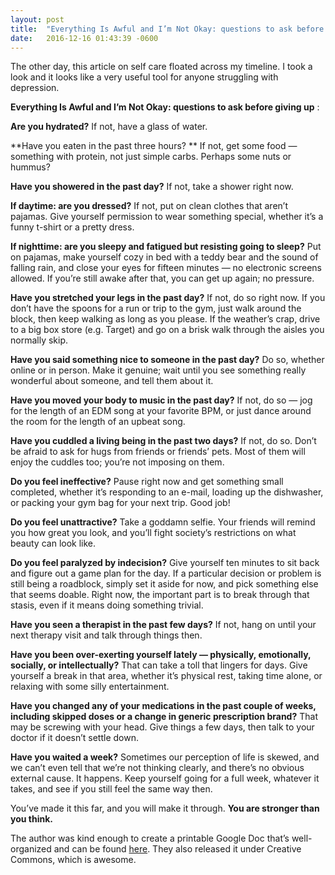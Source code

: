 ```yaml
---
layout: post
title:  "Everything Is Awful and I’m Not Okay: questions to ask before giving up!"
date:   2016-12-16 01:43:39 -0600
---
```

The other day, this article on self care floated across my timeline. I took a look and it looks like a very useful tool for anyone struggling with depression.

**Everything Is Awful and I’m Not Okay: questions to ask before giving up** :

**Are you hydrated?**  If not, have a glass of water.

**Have you eaten in the past three hours? ** If not, get some food — something with protein, not just simple carbs.  Perhaps some nuts or hummus?

**Have you showered in the past day?**  If not, take a shower right now.

**If daytime: are you dressed?**  If not, put on clean clothes that aren’t pajamas.  Give yourself permission to wear something special, whether it’s a funny t-shirt or a pretty dress.

**If nighttime: are you sleepy and fatigued but resisting going to sleep?**  Put on pajamas, make yourself cozy in bed with a teddy bear and the sound of falling rain, and close your eyes for fifteen minutes — no electronic screens allowed.  If you’re still awake after that, you can get up again; no pressure.

**Have you stretched your legs in the past day?**  If not, do so right now.  If you don’t have the spoons for a run or trip to the gym, just walk around the block, then keep walking as long as you please.  If the weather’s crap, drive to a big box store (e.g. Target) and go on a brisk walk through the aisles you normally skip.

**Have you said something nice to someone in the past day?**  Do so, whether online or in person.  Make it genuine; wait until you see something really wonderful about someone, and tell them about it.

**Have you moved your body to music in the past day?**  If not, do so — jog for the length of an EDM song at your favorite BPM, or just dance around the room for the length of an upbeat song.

**Have you cuddled a living being in the past two days?**  If not, do so.  Don’t be afraid to ask for hugs from friends or friends’ pets.  Most of them will enjoy the cuddles too; you’re not imposing on them.

**Do you feel ineffective?**  Pause right now and get something small completed, whether it’s responding to an e-mail, loading up the dishwasher, or packing your gym bag for your next trip.  Good job!

**Do you feel unattractive?**  Take a goddamn selfie.  Your friends will remind you how great you look, and you’ll fight society’s restrictions on what beauty can look like.

**Do you feel paralyzed by indecision?**  Give yourself ten minutes to sit back and figure out a game plan for the day.  If a particular decision or problem is still being a roadblock, simply set it aside for now, and pick something else that seems doable.  Right now, the important part is to break through that stasis, even if it means doing something trivial.

**Have you seen a therapist in the past few days?**  If not, hang on until your next therapy visit and talk through things then.

**Have you been over-exerting yourself lately — physically, emotionally, socially, or intellectually?**  That can take a toll that lingers for days. Give yourself a break in that area, whether it’s physical rest, taking time alone, or relaxing with some silly entertainment.

**Have you changed any of your medications in the past couple of weeks, including skipped doses or a change in generic prescription brand?** That may be screwing with your head.  Give things a few days, then talk to your doctor if it doesn’t settle down.

**Have you waited a week?**  Sometimes our perception of life is skewed, and we can’t even tell that we’re not thinking clearly, and there’s no obvious external cause.  It happens.  Keep yourself going for a full week, whatever it takes, and see if you still feel the same way then.

You’ve made it this far, and you will make it through.  **You are stronger than you think.**


The author was kind enough to create a printable Google Doc that’s well-organized and can be found [here](https://drive.google.com/file/d/0B6A2F5ky9SELU0Zfd05YMEpyNUk/view). They also released it under Creative Commons, which is awesome.

